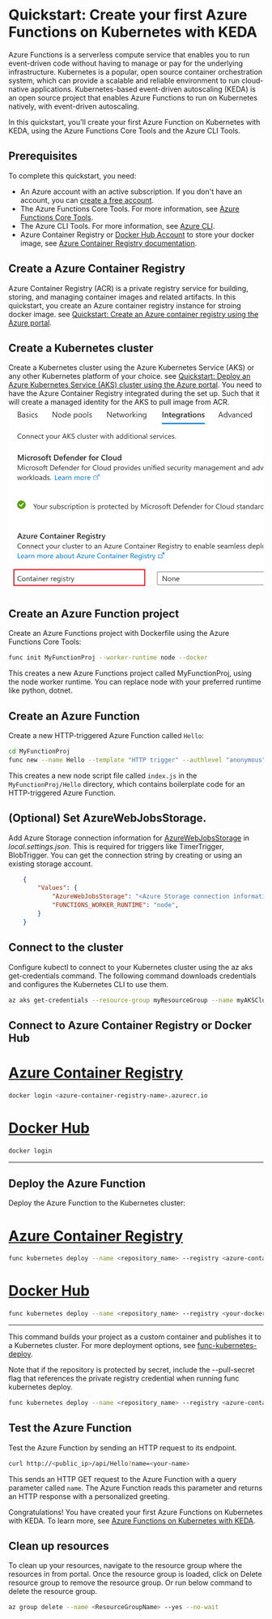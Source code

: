 # Quickstart: Create your first Azure Functions on Kubernetes with KEDA

Azure Functions is a serverless compute service that enables you to run event-driven code without having to manage or pay for the underlying infrastructure. Kubernetes is a popular, open source container orchestration system, which can provide a scalable and reliable environment to run cloud-native applications. Kubernetes-based event-driven autoscaling (KEDA) is an open source project that enables Azure Functions to run on Kubernetes natively, with event-driven autoscaling.

In this quickstart, you'll create your first Azure Function on Kubernetes with KEDA, using the Azure Functions Core Tools and the Azure CLI Tools. 

## Prerequisites

To complete this quickstart, you need:

- An Azure account with an active subscription. If you don't have an account, you can [create a free account](https://azure.microsoft.com/free/).
- The Azure Functions Core Tools. For more information, see [Azure Functions Core Tools](https://docs.microsoft.com/azure/azure-functions/functions-run-local?tabs=linux%2Ccsharp%2Cbash).
- The Azure CLI Tools. For more information, see [Azure CLI](https://learn.microsoft.com/en-us/cli/azure/).
- Azure Container Registry or [Docker Hub Account](https://hub.docker.com/) to store your docker image, see [Azure Container Registry documentation](https://learn.microsoft.com/en-us/azure/container-registry/).

## Create a Azure Container Registry

Azure Container Registry (ACR) is a private registry service for building, storing, and managing container images and related artifacts. In this quickstart, you create an Azure container registry instance for stroing docker image. see [Quickstart: Create an Azure container registry using the Azure portal](https://learn.microsoft.com/en-us/azure/container-registry/container-registry-get-started-portal?tabs=azure-cli).

## Create a Kubernetes cluster

Create a Kubernetes cluster using the Azure Kubernetes Service (AKS) or any other Kubernetes platform of your choice. see [Quickstart: Deploy an Azure Kubernetes Service (AKS) cluster using the Azure portal](https://learn.microsoft.com/en-us/azure/aks/learn/quick-kubernetes-deploy-portal?tabs=azure-cli). You need to have the Azure Container Registry integrated during the set up. Such that it will create a managed identity for the AKS to pull image from ACR.
![Alt text](image.png)

## Create an Azure Function project

Create an Azure Functions project with Dockerfile using the Azure Functions Core Tools:

```bash
func init MyFunctionProj --worker-runtime node --docker
```

This creates a new Azure Functions project called MyFunctionProj, using the node worker runtime. You can replace node with your preferred runtime like python, dotnet.

## Create an Azure Function

Create a new HTTP-triggered Azure Function called `Hello`:

```bash
cd MyFunctionProj
func new --name Hello --template "HTTP trigger" --authlevel "anonymous"
```

This creates a new node script file called `index.js` in the `MyFunctionProj/Hello` directory, which contains boilerplate code for an HTTP-triggered Azure Function.

## (Optional) Set AzureWebJobsStorage.

Add Azure Storage connection information for [AzureWebJobsStorage](https://learn.microsoft.com/en-us/azure/azure-functions/functions-app-settings#azurewebjobsstorage) in *local.settings.json*. This is required for triggers like TimerTrigger, BlobTrigger. You can get the connection string by creating or using an existing storage account. 

```json
    {
        "Values": {       
            "AzureWebJobsStorage": "<Azure Storage connection information>",
            "FUNCTIONS_WORKER_RUNTIME": "node",
        }
    }
```

## Connect to the cluster

Configure kubectl to connect to your Kubernetes cluster using the az aks get-credentials command. The following command downloads credentials and configures the Kubernetes CLI to use them.

```bash
az aks get-credentials --resource-group myResourceGroup --name myAKSCluster
```
## Connect to Azure Container Registry or Docker Hub

# [Azure Container Registry](#tab/acr)

```bash
docker login <azure-container-registry-name>.azurecr.io
```

# [Docker Hub](#tab/dockerhub)

```bash
docker login
```
---

## Deploy the Azure Function

Deploy the Azure Function to the Kubernetes cluster:

# [Azure Container Registry](#tab/acr)

```bash
func kubernetes deploy --name <repository_name> --registry <azure-container-registry-name>.azurecr.io
```

# [Docker Hub](#tab/dockerhub)

```bash
func kubernetes deploy --name <repository_name> --registry <your-docker-username>
```
---

This command builds your project as a custom container and publishes it to a Kubernetes cluster. For more deployment options, see [func-kubernetes-deploy](https://learn.microsoft.com/en-us/azure/azure-functions/functions-core-tools-reference?tabs=v2#func-kubernetes-deploy).

Note that if the repository is protected by secret, include the --pull-secret flag that references the private registry credential when running func kubernetes deploy.

```bash
func kubernetes deploy --name <repository_name> --registry <azure-container-registry-name>.azurecr.io --pull-secret <secret>
```

## Test the Azure Function

Test the Azure Function by sending an HTTP request to its endpoint.

```bash
curl http://<public_ip>/api/Hello?name=<your-name>
```

This sends an HTTP GET request to the Azure Function with a query parameter called `name`. The Azure Function reads this parameter and returns an HTTP response with a personalized greeting.

Congratulations! You have created your first Azure Functions on Kubernetes with KEDA. To learn more, see [Azure Functions on Kubernetes with KEDA](https://docs.microsoft.com/azure/azure-functions/functions-kubernetes-keda/).

## Clean up resources

To clean up your resources, navigate to the resource group where the resources in from portal. Once the resource group is loaded, click on Delete resource group to remove the resource group. Or run below command to delete the resource group.

```bash
az group delete --name <ResourceGroupName> --yes --no-wait
```